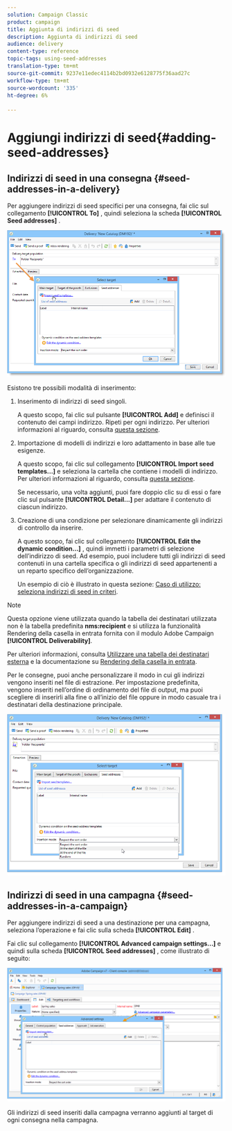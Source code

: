 ```yaml
---
solution: Campaign Classic
product: campaign
title: Aggiunta di indirizzi di seed
description: Aggiunta di indirizzi di seed
audience: delivery
content-type: reference
topic-tags: using-seed-addresses
translation-type: tm+mt
source-git-commit: 9237e11edec4114b2bd0932e6128775f36aad27c
workflow-type: tm+mt
source-wordcount: '335'
ht-degree: 6%

---
```



# Aggiungi indirizzi di seed{#adding-seed-addresses}

## Indirizzi di seed in una consegna {#seed-addresses-in-a-delivery}

Per aggiungere indirizzi di seed specifici per una consegna, fai clic sul collegamento **[!UICONTROL To]** , quindi seleziona la scheda **[!UICONTROL Seed addresses]** .

![](assets/s_ncs_user_edit_del_addresses_tab.png)

Esistono tre possibili modalità di inserimento:

1. Inserimento di indirizzi di seed singoli.

   A questo scopo, fai clic sul pulsante **[!UICONTROL Add]** e definisci il contenuto dei campi indirizzo. Ripeti per ogni indirizzo. Per ulteriori informazioni al riguardo, consulta [questa sezione](../../message-center/using/managing-seed-addresses-in-transactional-messages.md#creating-a-seed-address).

1. Importazione di modelli di indirizzi e loro adattamento in base alle tue esigenze.

   A questo scopo, fai clic sul collegamento **[!UICONTROL Import seed templates...]** e seleziona la cartella che contiene i modelli di indirizzo. Per ulteriori informazioni al riguardo, consulta [questa sezione](../../delivery/using/creating-seed-addresses.md#creating-seed-address-templates).

   Se necessario, una volta aggiunti, puoi fare doppio clic su di essi o fare clic sul pulsante **[!UICONTROL Detail...]** per adattare il contenuto di ciascun indirizzo.

1. Creazione di una condizione per selezionare dinamicamente gli indirizzi di controllo da inserire.

   A questo scopo, fai clic sul collegamento **[!UICONTROL Edit the dynamic condition...]** , quindi immetti i parametri di selezione dell’indirizzo di seed. Ad esempio, puoi includere tutti gli indirizzi di seed contenuti in una cartella specifica o gli indirizzi di seed appartenenti a un reparto specifico dell’organizzazione.

   Un esempio di ciò è illustrato in questa sezione: [Caso di utilizzo: seleziona indirizzi di seed in criteri](../../delivery/using/use-case--selecting-seed-addresses-on-criteria.md).

>[!NOTE]
>
>Questa opzione viene utilizzata quando la tabella dei destinatari utilizzata non è la tabella predefinita **nms:recipient** e si utilizza la funzionalità Rendering della casella in entrata fornita con il modulo Adobe Campaign **[!UICONTROL Deliverability]**.
>
>Per ulteriori informazioni, consulta [Utilizzare una tabella dei destinatari esterna](../../delivery/using/using-an-external-recipient-table.md) e la documentazione su [Rendering della casella in entrata](../../delivery/using/inbox-rendering.md).

Per le consegne, puoi anche personalizzare il modo in cui gli indirizzi vengono inseriti nel file di estrazione. Per impostazione predefinita, vengono inseriti nell’ordine di ordinamento del file di output, ma puoi scegliere di inserirli alla fine o all’inizio del file oppure in modo casuale tra i destinatari della destinazione principale.

![](assets/s_ncs_user_edit_del_addresses_sort.png)

## Indirizzi di seed in una campagna {#seed-addresses-in-a-campaign}

Per aggiungere indirizzi di seed a una destinazione per una campagna, seleziona l’operazione e fai clic sulla scheda **[!UICONTROL Edit]** .

Fai clic sul collegamento **[!UICONTROL Advanced campaign settings...]** e quindi sulla scheda **[!UICONTROL Seed addresses]** , come illustrato di seguito:

![](assets/s_ncs_user_edit_op_addresses_tab.png)

Gli indirizzi di seed inseriti dalla campagna verranno aggiunti al target di ogni consegna nella campagna.
